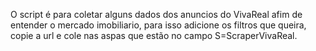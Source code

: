 O script é para coletar alguns dados dos anuncios do VivaReal afim de entender o mercado imobiliario, para isso adicione os filtros que queira, copie a url e cole nas aspas que estão no campo
S=ScraperVivaReal.
